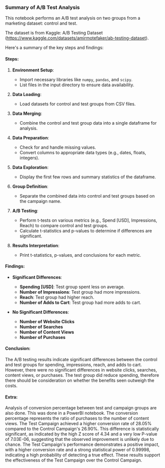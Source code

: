 ### Summary of A/B Test Analysis

This notebook performs an A/B test analysis on two groups from a marketing dataset: control and test.

The dataset is from Kaggle: A/B Testing Dataset (https://www.kaggle.com/datasets/amirmotefaker/ab-testing-dataset).

Here's a summary of the key steps and findings:

#### Steps:

1. **Environment Setup**:
   - Import necessary libraries like `numpy`, `pandas`, and `scipy`.
   - List files in the input directory to ensure data availability.

2. **Data Loading**:
   - Load datasets for control and test groups from CSV files.

3. **Data Merging**:
   - Combine the control and test group data into a single dataframe for analysis.

4. **Data Preparation**:
   - Check for and handle missing values.
   - Convert columns to appropriate data types (e.g., dates, floats, integers).

5. **Data Exploration**:
   - Display the first few rows and summary statistics of the dataframe.

6. **Group Definition**:
   - Separate the combined data into control and test groups based on the campaign name.

7. **A/B Testing**:
   - Perform t-tests on various metrics (e.g., Spend [USD], Impressions, Reach) to compare control and test groups.
   - Calculate t-statistics and p-values to determine if differences are significant.

8. **Results Interpretation**:
   - Print t-statistics, p-values, and conclusions for each metric.

#### Findings:

- **Significant Differences**:
  - **Spending [USD]**: Test group spent less on average.
  - **Number of Impressions**: Test group had more impressions.
  - **Reach**: Test group had higher reach.
  - **Number of Adds to Cart**: Test group had more adds to cart.

- **No Significant Differences**:
  - **Number of Website Clicks**
  - **Number of Searches**
  - **Number of Content Views**
  - **Number of Purchases**



#### Conclusion:

The A/B testing results indicate significant differences between the control and test groups for spending, impressions, reach, and adds to cart. However, there were no significant differences in website clicks, searches, content views, or purchases. The test group did reduce spending, therefore there should be consideration on whether the benefits seen outweigh the costs.


#### Extra:
Analysis of conversion percentage between test and campaign groups are also done. This was done in a  PowerBI notebook.
The conversion percentage represents the ratio of purchases to the number of content views. 
The Test Campaign achieved a higher conversion rate of 28.05% compared to the Control Campaign's 26.90%. 
This difference is statistically significant, as indicated by the high Z score of 4.34 and a very low P-value of 7.03E-06, suggesting that the observed improvement is unlikely due to chance. 
The Test Campaign's performance demonstrates a positive impact, with a higher conversion rate and a strong statistical power of 0.99998, indicating a high probability of detecting a true effect. 
These results support the effectiveness of the Test Campaign over the Control Campaign.
